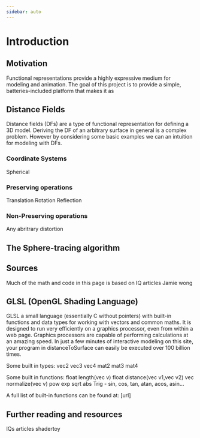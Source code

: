 ```yaml
---
sidebar: auto
---
```


# Introduction

## Motivation

Functional representations provide a highly expressive medium for modeling and animation. The goal of this project is to provide a simple, batteries-included platform that makes it as 

## Distance Fields

Distance fields (DFs) are a type of functional representation for defining a 3D model. Deriving the DF of an arbitrary surface in general is a complex problem. However by considering some basic examples we can an intuition for modeling with DFs.

### Coordinate Systems

Spherical

### Preserving operations

Translation
Rotation
Reflection


### Non-Preserving operations

Any abritrary distortion

## The Sphere-tracing algorithm

## Sources
Much of the math and code in this page is based on
IQ articles
Jamie wong

## GLSL (OpenGL Shading Language)

GLSL a small language (essentially C without pointers) with built-in functions and data types for working with vectors and common maths. It is designed to run very efficiently on a graphics processor, even from within a web page. Graphics processors are capable of performing calculations at an amazing speed. In just a few minutes of interactive modeling on this site, your program in distanceToSurface can easily be executed over 100 billion times.

Some built in types:
vec2
vec3
vec4
mat2
mat3
mat4

Some built in functions:
float length(vec v)
float distance(vec v1,vec v2)
vec normalize(vec v)
pow
exp
sqrt
abs
Trig - sin, cos, tan, atan, acos, asin...

A full list of built-in functions can be found at: [url]

## Further reading and resources

IQs articles
shadertoy